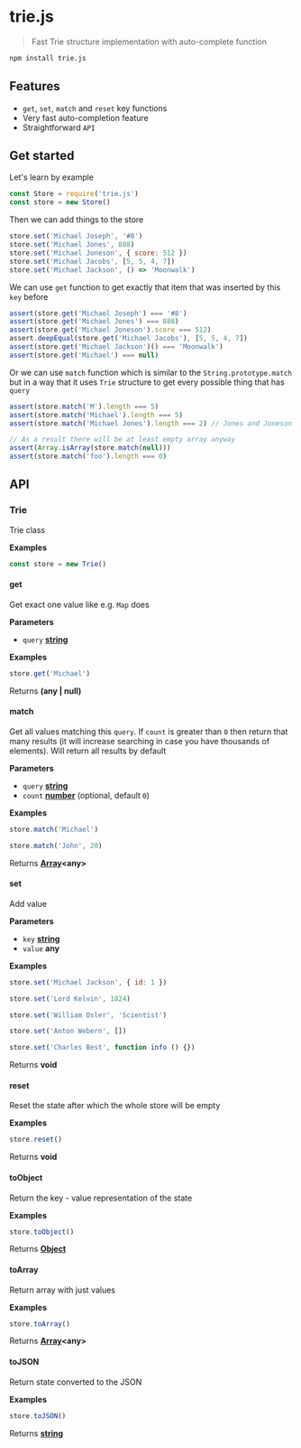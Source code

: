 # trie.js

> Fast Trie structure implementation with auto-complete function

```bash
npm install trie.js
```

## Features

-   `get`, `set`, `match` and `reset` key functions
-   Very fast auto-completion feature
-   Straightforward `API`

## Get started

Let's learn by example

```js
const Store = require('trie.js')
const store = new Store()
```

Then we can add things to the store

```js
store.set('Michael Joseph', '#8')
store.set('Michael Jones', 888)
store.set('Michael Joneson', { score: 512 })
store.set('Michael Jacobs', [5, 5, 4, 7])
store.set('Michael Jackson', () => 'Moonwalk')
```

We can use `get` function to get exactly that item that was inserted by this `key` before

```js
assert(store.get('Michael Joseph') === '#8')
assert(store.get('Michael Jones') === 888)
assert(store.get('Michael Joneson').score === 512)
assert.deepEqual(store.get('Michael Jacobs'), [5, 5, 4, 7])
assert(store.get('Michael Jackson')() === 'Moonwalk')
assert(store.get('Michael') === null)
```

Or we can use `match` function which is similar to the `String.prototype.match` but in a way that it uses `Trie` structure to get every possible thing that has `query`

```js
assert(store.match('M').length === 5)
assert(store.match('Michael').length === 5)
assert(store.match('Michael Jones').length === 2) // Jones and Joneson

// As a result there will be at least empty array anyway
assert(Array.isArray(store.match(null)))
assert(store.match('foo').length === 0)
```

## API

<!-- Generated by documentation.js. Update this documentation by updating the source code. -->

### Trie

Trie class

**Examples**

```javascript
const store = new Trie()
```

#### get

Get exact one value like e.g. `Map` does

**Parameters**

-   `query` **[string](https://developer.mozilla.org/en-US/docs/Web/JavaScript/Reference/Global_Objects/String)** 

**Examples**

```javascript
store.get('Michael')
```

Returns **(any | null)** 

#### match

Get all values matching this `query`. If `count` is greater than `0` then return that many results (it will increase searching in case you have thousands of elements). Will return all results by default

**Parameters**

-   `query` **[string](https://developer.mozilla.org/en-US/docs/Web/JavaScript/Reference/Global_Objects/String)** 
-   `count` **[number](https://developer.mozilla.org/en-US/docs/Web/JavaScript/Reference/Global_Objects/Number)**  (optional, default `0`)

**Examples**

```javascript
store.match('Michael')
```

```javascript
store.match('John', 20)
```

Returns **[Array](https://developer.mozilla.org/en-US/docs/Web/JavaScript/Reference/Global_Objects/Array)&lt;any>** 

#### set

Add value

**Parameters**

-   `key` **[string](https://developer.mozilla.org/en-US/docs/Web/JavaScript/Reference/Global_Objects/String)** 
-   `value` **any** 

**Examples**

```javascript
store.set('Michael Jackson', { id: 1 })
```

```javascript
store.set('Lord Kelvin', 1824)
```

```javascript
store.set('William Osler', 'Scientist')
```

```javascript
store.set('Anton Webern', [])
```

```javascript
store.set('Charles Best', function info () {})
```

Returns **void** 

#### reset

Reset the state after which the whole store will be empty

**Examples**

```javascript
store.reset()
```

Returns **void** 

#### toObject

Return the key - value representation of the state

**Examples**

```javascript
store.toObject()
```

Returns **[Object](https://developer.mozilla.org/en-US/docs/Web/JavaScript/Reference/Global_Objects/Object)** 

#### toArray

Return array with just values

**Examples**

```javascript
store.toArray()
```

Returns **[Array](https://developer.mozilla.org/en-US/docs/Web/JavaScript/Reference/Global_Objects/Array)&lt;any>** 

#### toJSON

Return state converted to the JSON

**Examples**

```javascript
store.toJSON()
```

Returns **[string](https://developer.mozilla.org/en-US/docs/Web/JavaScript/Reference/Global_Objects/String)** 

